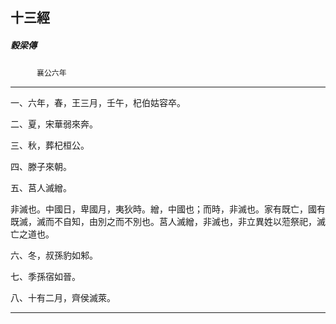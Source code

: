 

## 十三經

##### 穀梁傳
　　　`襄公六年`

* * *

一、六年，春，王三月，壬午，杞伯姑容卒。

二、夏，宋華弱來奔。

三、秋，葬杞桓公。

四、滕子來朝。

五、莒人滅繒。

非滅也。中國日，卑國月，夷狄時。繒，中國也；而時，非滅也。家有既亡，國有既滅，滅而不自知，由別之而不別也。莒人滅繒，非滅也，非立異姓以蒞祭祀，滅亡之道也。

六、冬，叔孫豹如邾。

七、季孫宿如晉。

八、十有二月，齊侯滅萊。

* * *

